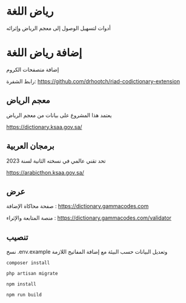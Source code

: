 # رياض اللغة
أدوات لتسهيل الوصول إلى معجم الرياض وإثرائه

# إضافة رياض اللغة
إضافة متصفحات الكروم

رابط الشفرة:
https://github.com/drhootch/riad-codictionary-extension

## معجم الرياض
يعتمد هذا المشروع على بيانات من معجم الرياض

https://dictionary.ksaa.gov.sa/

## برمجان العربية
تحد تقني عالمي في نسخته الثانية لسنة 2023

https://arabicthon.ksaa.gov.sa/

## عرض

صفحة محاكاة الإضافة : https://dictionary.gammacodes.com

منصة المتابعة والإثراء : https://dictionary.gammacodes.com/validator

## تنصيب

نسخ .env.example وتعديل البيانات حسب البيئة مع إضافة المفاتيح اللازمة


```
composer install
```

```
php artisan migrate
```

```
npm install
```

```
npm run build
```
